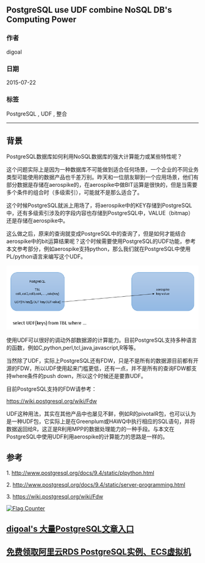## PostgreSQL use UDF combine NoSQL DB's Computing Power  
                                                                                                                                                 
### 作者                                                                                                                                
digoal                                                                                                                                
                                                                                                                                
### 日期                                                                                                                                 
2015-07-22                                                                                                                     
                                                                                                                                  
### 标签                                                                                                                                
PostgreSQL , UDF , 整合      
                                                                                                                                            
----                                                                                                                                            
                                                                                                                                             
## 背景                                                                     
PostgreSQL数据库如何利用NoSQL数据库的强大计算能力或某些特性呢？  
  
这个问题实际上是因为一种数据库不可能做到适合任何场景，一个企业的不同业务类型可能使用的数据产品也千差万别。昨天和一位朋友聊到一个应用场景，他们有部分数据是存储在aerospike的，在aerospike中做BIT运算是很快的，但是当需要多个条件的组合时（多级索引），可能就不是那么适合了。  
  
这个时候PostgreSQL就派上用场了，将aerospike中的KEY存储到PostgreSQL中，还有多级索引涉及的字段内容也存储到PostgreSQL中，VALUE（bitmap）还是存储在aerospike中。  
  
这么做之后，原来的查询就变成PostgreSQL中的查询了，但是如何才能结合aerospike中的bit运算结果呢？这个时候需要使用PostgreSQL的UDF功能，参考本文参考部分，例如aerospike支持python，那么我们就在PostgreSQL中使用PL/python语言来编写这个UDF。  
  
![pic](20150722_01_pic_001.png)  
  
使用UDF可以很好的调动外部数据源的计算能力。目前PostgreSQL支持多种语言的函数，例如C,python,perl,tcl,java,javascript,R等等。  
  
当然除了UDF，实际上PostgreSQL还有FDW，只是不是所有的数据源目前都有开源的FDW，所以UDF使用起来门槛更低，还有一点，并不是所有的查询FDW都支持where条件的push down，所以这个时候还是要靠UDF。  
  
目前PostgreSQL支持的FDW请参考：  
  
https://wiki.postgresql.org/wiki/Fdw  
  
UDF这种用法，其实在其他产品中也屡见不鲜，例如R的pivotalR包，也可以认为是一种UDF包，它实际上是在Greenplum或HAWQ中执行相应的SQL语句，并将数据返回给R，这正是R利用MPP的数据处理能力的一种手段。与本文在PostgreSQL中使用UDF利用aerospike的计算能力的思路是一样的。  
  
## 参考  
1\. http://www.postgresql.org/docs/9.4/static/plpython.html  
  
2\. http://www.postgresql.org/docs/9.4/static/server-programming.html  
  
3\. https://wiki.postgresql.org/wiki/Fdw  
  
<a rel="nofollow" href="http://info.flagcounter.com/h9V1"  ><img src="http://s03.flagcounter.com/count/h9V1/bg_FFFFFF/txt_000000/border_CCCCCC/columns_2/maxflags_12/viewers_0/labels_0/pageviews_0/flags_0/"  alt="Flag Counter"  border="0"  ></a>  
  
  
  
  
  
  
## [digoal's 大量PostgreSQL文章入口](https://github.com/digoal/blog/blob/master/README.md "22709685feb7cab07d30f30387f0a9ae")
  
  
## [免费领取阿里云RDS PostgreSQL实例、ECS虚拟机](https://free.aliyun.com/ "57258f76c37864c6e6d23383d05714ea")
  
